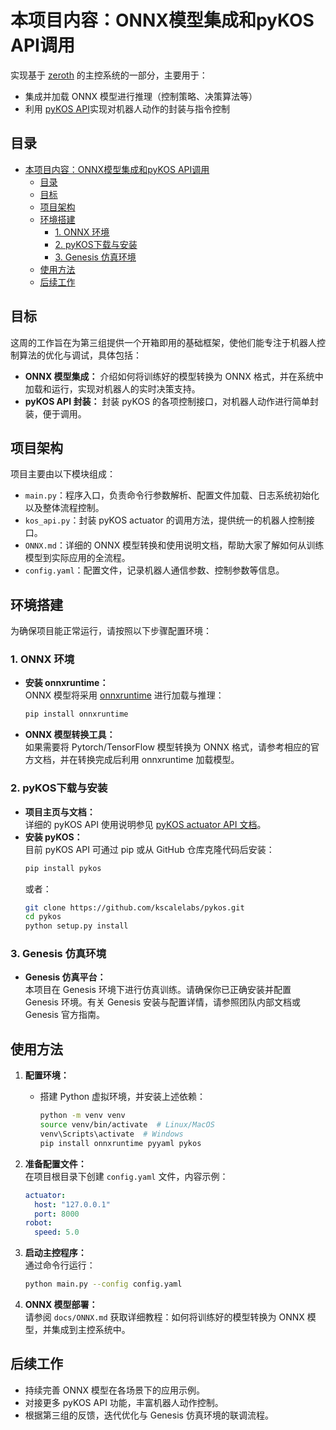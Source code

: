 # 本项目内容：ONNX模型集成和pyKOS API调用

实现基于 [zeroth](https://github.com/kscalelabs) 的主控系统的一部分，主要用于：
- 集成并加载 ONNX 模型进行推理（控制策略、决策算法等）
- 利用 [pyKOS  API](https://kscalelabs.github.io/api-docs/pykos/actuator.html)实现对机器人动作的封装与指令控制

## 目录
- [本项目内容：ONNX模型集成和pyKOS API调用](#本项目内容onnx模型集成和pykos-api调用)
  - [目录](#目录)
  - [目标](#目标)
  - [项目架构](#项目架构)
  - [环境搭建](#环境搭建)
    - [1. ONNX 环境](#1-onnx-环境)
    - [2. pyKOS下载与安装](#2-pykos下载与安装)
    - [3. Genesis 仿真环境](#3-genesis-仿真环境)
  - [使用方法](#使用方法)
  - [后续工作](#后续工作)
## 目标

这周的工作旨在为第三组提供一个开箱即用的基础框架，使他们能专注于机器人控制算法的优化与调试，具体包括：
- **ONNX 模型集成：** 介绍如何将训练好的模型转换为 ONNX 格式，并在系统中加载和运行，实现对机器人的实时决策支持。
- **pyKOS API 封装：** 封装 pyKOS 的各项控制接口，对机器人动作进行简单封装，便于调用。

## 项目架构

项目主要由以下模块组成：
- `main.py`：程序入口，负责命令行参数解析、配置文件加载、日志系统初始化以及整体流程控制。
- `kos_api.py`：封装 pyKOS actuator 的调用方法，提供统一的机器人控制接口。
- `ONNX.md`：详细的 ONNX 模型转换和使用说明文档，帮助大家了解如何从训练模型到实际应用的全流程。
- `config.yaml`：配置文件，记录机器人通信参数、控制参数等信息。

## 环境搭建

为确保项目能正常运行，请按照以下步骤配置环境：

### 1. ONNX 环境

- **安装 onnxruntime：**  
  ONNX 模型将采用 [onnxruntime](https://github.com/microsoft/onnxruntime) 进行加载与推理：
  ```bash
  pip install onnxruntime
  ```
- **ONNX 模型转换工具：**  
  如果需要将 Pytorch/TensorFlow 模型转换为 ONNX 格式，请参考相应的官方文档，并在转换完成后利用 onnxruntime 加载模型。

### 2. pyKOS下载与安装

- **项目主页与文档：**  
  详细的 pyKOS API 使用说明参见 [pyKOS actuator API 文档](https://kscalelabs.github.io/api-docs/pykos/actuator.html)。
- **安装 pyKOS：**  
  目前 pyKOS API 可通过 pip 或从 GitHub 仓库克隆代码后安装：
  ```bash
  pip install pykos
  ```
  或者：
  ```bash
  git clone https://github.com/kscalelabs/pykos.git
  cd pykos
  python setup.py install
  ```

### 3. Genesis 仿真环境

- **Genesis 仿真平台：**  
  本项目在 Genesis 环境下进行仿真训练。请确保你已正确安装并配置 Genesis 环境。有关 Genesis 安装与配置详情，请参照团队内部文档或 Genesis 官方指南。

## 使用方法

1. **配置环境：**
   - 搭建 Python 虚拟环境，并安装上述依赖：
     ```bash
     python -m venv venv
     source venv/bin/activate  # Linux/MacOS
     venv\Scripts\activate  # Windows
     pip install onnxruntime pyyaml pykos
     ```
2. **准备配置文件：**  
   在项目根目录下创建 `config.yaml` 文件，内容示例：
   ```yaml
   actuator:
     host: "127.0.0.1"
     port: 8000
   robot:
     speed: 5.0
   ```
3. **启动主控程序：**  
   通过命令行运行：
   ```bash
   python main.py --config config.yaml
   ```
   
4. **ONNX 模型部署：**  
   请参阅 `docs/ONNX.md` 获取详细教程：如何将训练好的模型转换为 ONNX 模型，并集成到主控系统中。


## 后续工作

- 持续完善 ONNX 模型在各场景下的应用示例。
- 对接更多 pyKOS API 功能，丰富机器人动作控制。
- 根据第三组的反馈，迭代优化与 Genesis 仿真环境的联调流程。